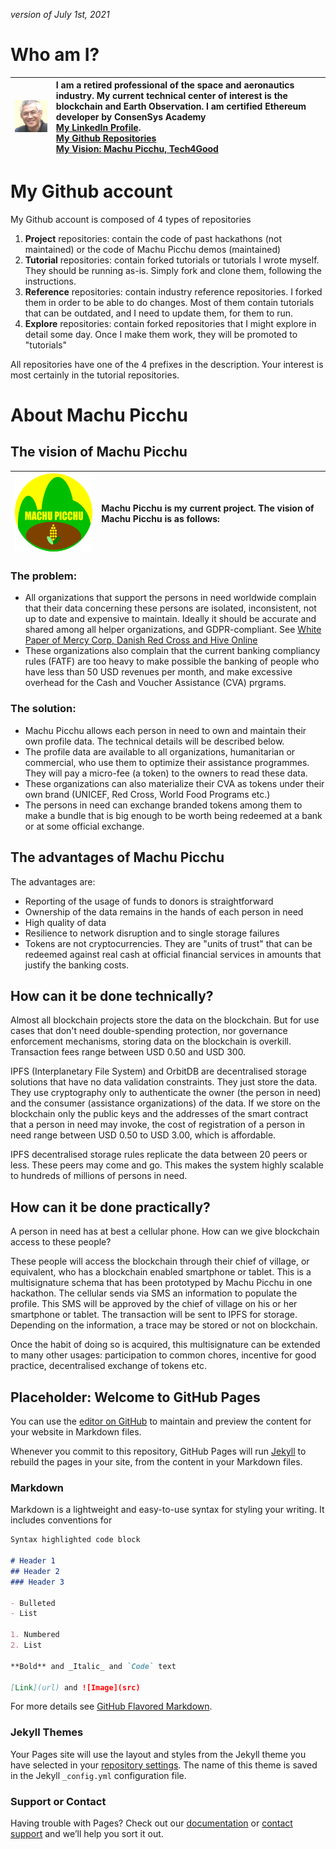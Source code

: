 _version of July 1st, 2021_
# Who am I?

|![photo](./Icon-203pix.jpg) |I am a retired professional of the space and aeronautics industry. My current technical center of interest is the blockchain and Earth Observation. I am certified Ethereum developer by ConsenSys Academy<br> [My LinkedIn Profile](https://www.linkedin.com/in/kvutien/). <br>[My Github Repositories](https://github.com/kvutien) <br>[My Vision: Machu Picchu, Tech4Good](https://kvutien-yes.medium.com/machu-picchu-how-the-blockchain-can-help-persons-in-need-8396820d13d1)|
|-------|:---------|
# My Github account
My Github account is composed of 4 types of repositories
1. **Project** repositories: contain the code of past hackathons (not maintained) or the code of Machu Picchu demos (maintained)
2. **Tutorial** repositories: contain forked tutorials or tutorials I wrote myself. They should be running as-is. Simply fork and clone them, following the instructions.
3. **Reference** repositories: contain industry reference repositories. I forked them in order to be able to do changes. Most of them contain tutorials that can be outdated, and I need to update them, for them to run.
4. **Explore** repositories: contain forked repositories that I might explore in detail some day. Once I make them work, they will be promoted to "tutorials"

All repositories have one of the 4 prefixes in the description. Your interest is most certainly in the tutorial repositories.
# About Machu Picchu
## The vision of Machu Picchu
|![Machu Picchu Logo](64x64_logo.png)|Machu Picchu is my current project. The vision of Machu Picchu is as follows:|
|-------|:---------|


### The problem:
* All organizations that support the persons in need worldwide complain that their data concerning these persons are isolated, inconsistent, not up to date and expensive to maintain. Ideally it should be accurate and shared among all helper organizations, and GDPR-compliant. See [White Paper of Mercy Corp, Danish Red Cross and Hive Online](https://www.hivenetwork.online/blockchain-for-good/)
* These organizations also complain that the current banking compliancy rules (FATF) are too heavy to make possible the banking of people who have less than 50 USD revenues per month, and make excessive overhead for the Cash and Voucher Assistance (CVA) prgrams.

### The solution:
* Machu Picchu allows each person in need to own and maintain their own profile data. The technical details will be described below.
* The profile data are available to all organizations, humanitarian or commercial, who use them to optimize their assistance programmes. They will pay a micro-fee (a token) to the owners to read these data.
* These organizations can also materialize their CVA as tokens under their own brand (UNICEF, Red Cross, World Food Programs etc.)
* The persons in need can exchange branded tokens among them to make a bundle that is big enough to be worth being redeemed at a bank or at some official exchange.

## The advantages of Machu Picchu
The advantages are:
* Reporting of the usage of funds to donors is straightforward
* Ownership of the data remains in the hands of each person in need
* High quality of data
* Resilience to network disruption and to single storage failures
* Tokens are not cryptocurrencies. They are "units of trust" that can be redeemed against real cash at official financial services in amounts that justify the banking costs.
## How can it be done technically?
Almost all blockchain projects store the data on the blockchain. But for use cases that don't need double-spending protection, nor governance enforcement mechanisms, storing data on the blockchain is overkill. Transaction fees range between USD 0.50 and USD 300.

IPFS (Interplanetary File System) and OrbitDB are decentralised storage solutions that have no data validation constraints. They just store the data. They use cryptography only to authenticate the owner (the person in need) and the consumer (assistance organizations) of the data. If we store on the blockchain only the public keys and the addresses of the smart contract that a person in need may invoke, the cost of registration of a person in need range between USD 0.50 to USD 3.00, which is affordable.

IPFS decentralised storage rules replicate the data between 20 peers or less. These peers may come and go. This makes the system highly scalable to hundreds of millions of persons in need.
## How can it be done practically?
A person in need has at best a cellular phone. How can we give blockchain access to these people?

These people will access the blockchain through their chief of village, or equivalent, who has a blockchain enabled smartphone or tablet. This is a multisignature schema that has been prototyped by Machu Picchu in one hackathon. The cellular sends via SMS an information to populate the profile. This SMS will be approved by the chief of village on his or her smartphone or tablet. The transaction will be sent to IPFS for storage. Depending on the information, a trace may be stored or not on blockchain.

Once the habit of doing so is acquired, this multisignature can be extended to many other usages: participation to common chores, incentive for good practice, decentralised exchange of tokens etc.


## Placeholder: Welcome to GitHub Pages

You can use the [editor on GitHub](https://github.com/kvutien/kvutien.github.io/edit/main/index.md) to maintain and preview the content for your website in Markdown files.

Whenever you commit to this repository, GitHub Pages will run [Jekyll](https://jekyllrb.com/) to rebuild the pages in your site, from the content in your Markdown files.

### Markdown

Markdown is a lightweight and easy-to-use syntax for styling your writing. It includes conventions for

```markdown
Syntax highlighted code block

# Header 1
## Header 2
### Header 3

- Bulleted
- List

1. Numbered
2. List

**Bold** and _Italic_ and `Code` text

[Link](url) and ![Image](src)
```

For more details see [GitHub Flavored Markdown](https://guides.github.com/features/mastering-markdown/).

### Jekyll Themes

Your Pages site will use the layout and styles from the Jekyll theme you have selected in your [repository settings](https://github.com/kvutien/kvutien.github.io/settings/pages). The name of this theme is saved in the Jekyll `_config.yml` configuration file.

### Support or Contact

Having trouble with Pages? Check out our [documentation](https://docs.github.com/categories/github-pages-basics/) or [contact support](https://support.github.com/contact) and we’ll help you sort it out.
